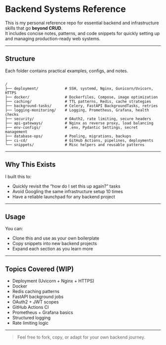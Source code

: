 # Backend Systems Reference

This is my personal reference repo for essential backend and infrastructure skills that go **beyond CRUD**.  
It includes concise notes, patterns, and code snippets for quickly setting up and managing production-ready web systems.

---

## Structure

Each folder contains practical examples, configs, and notes.

```

/
├── deployment/            # SSH, systemd, Nginx, Gunicorn/Uvicorn, HTTPS
├── docker/                # Dockerfiles, Compose, image optimization
├── caching/               # TTL patterns, Redis, cache strategies
├── background-tasks/      # Celery, FastAPI BackgroundTasks, retries
├── logging-monitoring/    # Logging, Prometheus, Grafana, health checks
├── security/              # OAuth2, rate limiting, secure headers
├── api-gateways/          # Nginx as reverse proxy, load balancing
├── env-configs/           # .env, Pydantic Settings, secret management
├── database-ops/          # Pooling, migrations, backups
├── ci-cd/                 # GitHub Actions, pipelines, deployments
└── snippets/              # Misc helpers and reusable patterns

```

---

## Why This Exists

I built this to:
- Quickly revisit the “how do I set this up again?” tasks
- Avoid Googling the same infrastructure setup 10 times
- Have a reliable launchpad for any backend project

---

## Usage

You can:
- Clone this and use as your own boilerplate
- Copy snippets into new backend projects
- Expand each section as you learn more


---

## Topics Covered (WIP)

- Deployment (Uvicorn + Nginx + HTTPS)
- Docker
- Redis caching patterns
- FastAPI background jobs
- OAuth2 + JWT scopes
- GitHub Actions CI
- Prometheus + Grafana basics
- Structured logging
- Rate limiting logic

---

> Feel free to fork, copy, or adapt for your own backend journey.
